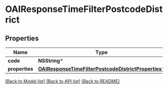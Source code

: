 # OAIResponseTimeFilterPostcodeDistrict

## Properties
Name | Type | Description | Notes
------------ | ------------- | ------------- | -------------
**code** | **NSString*** |  | 
**properties** | [**OAIResponseTimeFilterPostcodeDistrictProperties***](OAIResponseTimeFilterPostcodeDistrictProperties.md) |  | 

[[Back to Model list]](../README.md#documentation-for-models) [[Back to API list]](../README.md#documentation-for-api-endpoints) [[Back to README]](../README.md)


